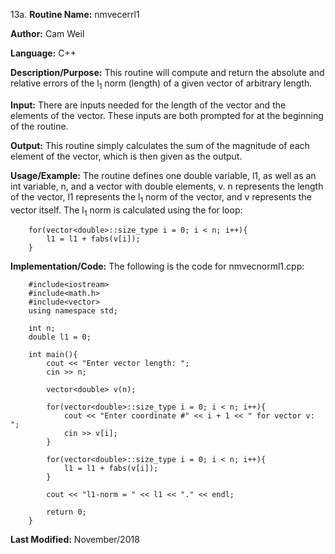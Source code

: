 13a. **Routine Name:**           nmvecerrl1

   **Author:** Cam Weil

   **Language:** C++

   **Description/Purpose:** This routine will compute and return the absolute and relative errors of the l<sub>1</sub> norm (length) of a given vector of arbitrary length.
   
   **Input:** There are inputs needed for the length of the vector and the elements of the vector. These inputs are both prompted for at the beginning of the routine.

   **Output:** This routine simply calculates the sum of the magnitude of each element of the vector, which is then given as the output.

   **Usage/Example:** The routine defines one double variable, l1, as well as an int variable, n, and a vector with double elements, v. n represents the length of the vector, l1 represents the l<sub>1</sub> norm of the vector, and v represents the vector itself. The l<sub>1</sub> norm is calculated using the for loop:
   
        for(vector<double>::size_type i = 0; i < n; i++){
            l1 = l1 + fabs(v[i]);
        }

   **Implementation/Code:** The following is the code for nmvecnorml1.cpp:

        #include<iostream>
        #include<math.h>
        #include<vector>
        using namespace std;

        int n;
        double l1 = 0;

        int main(){
            cout << "Enter vector length: ";
            cin >> n;

            vector<double> v(n);

            for(vector<double>::size_type i = 0; i < n; i++){
                cout << "Enter coordinate #" << i + 1 << " for vector v: ";
                cin >> v[i];
            }

            for(vector<double>::size_type i = 0; i < n; i++){
                l1 = l1 + fabs(v[i]);
            }

            cout << "l1-norm = " << l1 << "." << endl;

            return 0;
        }

   **Last Modified:** November/2018
